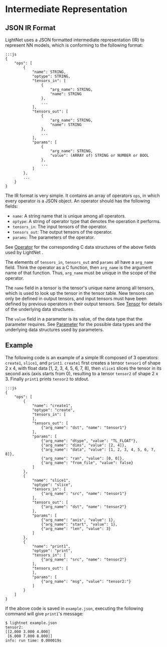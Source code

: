 # Intermediate Representation

## JSON IR Format

LightNet uses a JSON formatted intermediate representation (IR) to represent
NN models, which is conforming to the following format:

    :::js
    {
        "ops": [
            {
                "name": STRING,
                "optype": STRING,
                "tensors_in": [
                    {
                        "arg_name": STRING,
                        "name": STRING
                    },
                    ...
                ],
                "tensors_out": [
                    {
                        "arg_name": STRING, 
                        "name": STRING
                    },
                    ...
                ],
                "params": [
                    {
                        "arg_name": STRING,
                        "value": (ARRAY of) STRING or NUMBER or BOOL
                    },
                    ...
                ]
            },
            ...
        }
    }

The IR format is very simple. It contains an array of operators `ops`, in which
every operator is a JSON object. An operator should has the following fields:

- `name`: A string name that is unique among all operators.
- `optype`: A string of operator type that denotes the operation it performs.
- `tensors_in`: The input tensors of the operator.
- `tensors_out`: The output tensors of the operator.
- `params`: The parameters of the operator.

 See [Operator](Data-Structures.md#operator) for the corresponding C data
 structures of the above fields used by LightNet .

The elements of `tensors_in`, `tensors_out` and `params` all have a `arg_name` 
field. Think the operator as a C function, then `arg_name` is the argument name 
of that function. Thus, `arg_name` must be unique in the scope of the operator.

The `name` field in a tensor is the tensor's unique name among all tensors,
which is used to look up the tensor in the tensor table. New tensors can only be
defined in output tensors, and input tensors must have been defined by previous
operators in their output tensors.
See [Tensor](Data-Structures.md#tensor) for details of the underlying data 
structures.

The `value` field in a parameter is its value, of the data type that the 
parameter requires. See [Parameter](Data-Structures.md#parameter) for
the possible data types and the underlying data structures used by parameters.

## Example

The following code is an example of a simple IR composed of 3 operators: `create1`,
`slice1`, and `print1`. `create1` first creates a tensor `tensor1` of shape
2 x 4, with float data [1, 2, 3, 4, 5, 6, 7, 8], then `slice1` slices the tensor
in its second axis (axis starts from 0), resulting to a tensor `tensor2` of
shape 2 x 3. Finally `print1` prints `tensor2` to stdout.

    :::js
    {
        "ops": [
            {
                "name": "create1",
                "optype": "create",
                "tensors_in": [
                ],
                "tensors_out": [
                    {"arg_name": "dst", "name": "tensor1"}
                ],
                "params": [
                    {"arg_name": "dtype", "value": "TL_FLOAT"},
                    {"arg_name": "dims", "value": [2, 4]},
                    {"arg_name": "data", "value": [1, 2, 3, 4, 5, 6, 7, 8]},
                    {"arg_name": "ran", "value": [0, 0]},
                    {"arg_name": "from_file", "value": false}
                ]
            },
            {
                "name": "slice1",
                "optype": "slice",
                "tensors_in": [
                    {"arg_name": "src", "name": "tensor1"}
                ],
                "tensors_out": [
                    {"arg_name": "dst", "name": "tensor2"}
                ],
                "params": [
                    {"arg_name": "axis", "value": 1},
                    {"arg_name": "start", "value": 1},
                    {"arg_name": "len", "value": 3}
                ]
            },
            {
                "name": "print1",
                "optype": "print",
                "tensors_in": [
                    {"arg_name": "src", "name": "tensor2"}
                ],
                "tensors_out": [
                ],
                "params": [
                    {"arg_name": "msg", "value": "tensor2:"}
                ]
            }
        ]
    }

If the above code is saved in `example.json`, executing the following 
command will give `print1`'s message:

    $ lightnet example.json
    tensor2:
    [[2.000 3.000 4.000]
     [6.000 7.000 8.000]]
    info: run time: 0.000019s
